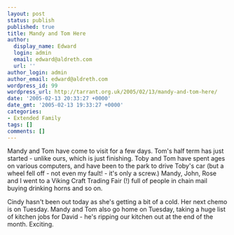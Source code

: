 ```yaml
---
layout: post
status: publish
published: true
title: Mandy and Tom Here
author:
  display_name: Edward
  login: admin
  email: edward@aldreth.com
  url: ''
author_login: admin
author_email: edward@aldreth.com
wordpress_id: 99
wordpress_url: http://tarrant.org.uk/2005/02/13/mandy-and-tom-here/
date: '2005-02-13 20:33:27 +0000'
date_gmt: '2005-02-13 19:33:27 +0000'
categories:
- Extended Family
tags: []
comments: []
---
```

<p>Mandy and Tom have come to visit for a few days.  Tom's half term has just started - unlike ours, which is just finishing.  Toby and Tom have spent ages on various computers, and have been to the park to drive Toby's car (but a wheel fell off - not even my fault! - it's only a screw.)  Mandy, John, Rose and I went to a Viking Craft Trading Fair (!) full of people in chain mail buying drinking horns and so on.</p>
<p>Cindy hasn't been out today as she's getting a bit of a cold.  Her next chemo is on Tuesday.  Mandy and Tom also go home on Tuesday, taking a huge list of kitchen jobs for David - he's ripping our kitchen out at the end of the month.  Exciting.</p>
